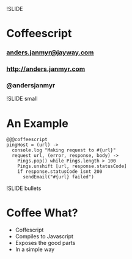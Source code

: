 !SLIDE 
# Coffeescript #
### anders.janmyr@jayway.com
### http://anders.janmyr.com
### @andersjanmyr


!SLIDE small
# An Example

    @@@coffeescript
    pingHost = (url) ->
      console.log "Making request to #{url}"
      request url, (error, response, body) ->
        Pings.pop() while Pings.length > 100
        Pings.unshift [url, response.statusCode]
        if response.statusCode isnt 200
          sendEmail("#{url} failed") 

!SLIDE bullets
# Coffee What?

* Coffescript
* Compiles to Javascript
* Exposes the good parts
* In a simple way





